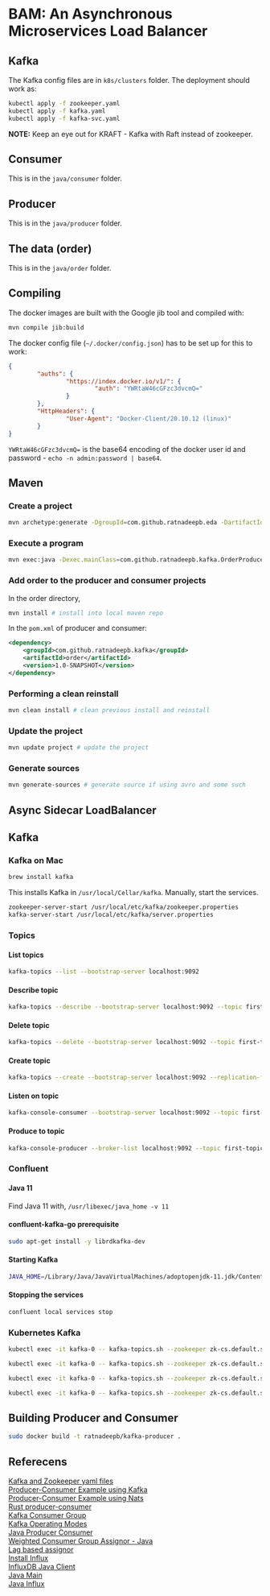 # BAM: An Asynchronous Microservices Load Balancer

## Kafka

The Kafka config files are in `k8s/clusters` folder. The deployment should work as:

```bash
kubectl apply -f zookeeper.yaml
kubectl apply -f kafka.yaml
kubectl apply -f kafka-svc.yaml
```

**NOTE:** Keep an eye out for KRAFT - Kafka with Raft instead of zookeeper.

## Consumer

This is in the `java/consumer` folder.

## Producer

This is in the `java/producer` folder.

## The data (order)

This is in the `java/order` folder.

## Compiling

The docker images are built with the Google jib tool and compiled with:

```bash
mvn compile jib:build
```

The docker config file (`~/.docker/config.json`) has to be set up for this to work:

```json
{
        "auths": {
                "https://index.docker.io/v1/": {
                        "auth": "YWRtaW46cGFzc3dvcmQ="
                }
        },
        "HttpHeaders": {
                "User-Agent": "Docker-Client/20.10.12 (linux)"
        }
}
```

`YWRtaW46cGFzc3dvcmQ=` is the base64 encoding of the docker user id and password - `echo -n admin:password | base64`.

## Maven

### Create a project

```bash
mvn archetype:generate -DgroupId=com.github.ratnadeepb.eda -DartifactId=producer -DarchetypeArtifactId=maven-archetype-quickstart -DinteractiveMode=false
```

### Execute a program

```bash
mvn exec:java -Dexec.mainClass=com.github.ratnadeepb.kafka.OrderProducer
```

### Add order to the producer and consumer projects

In the order directory,

```bash
mvn install # install into local maven repo
```

In the `pom.xml` of producer and consumer:

```xml
<dependency>
    <groupId>com.github.ratnadeepb.kafka</groupId>
    <artifactId>order</artifactId>
    <version>1.0-SNAPSHOT</version>
</dependency>
```

### Performing a clean reinstall

```bash
mvn clean install # clean previous install and reinstall
```


### Update the project

```bash
mvn update project # update the project
```

### Generate sources

```bash
mvn generate-sources # generate source if using avro and some such
```

## Async Sidecar LoadBalancer

## Kafka

### Kafka on Mac

```bash
brew install kafka
```

This installs Kafka in `/usr/local/Cellar/kafka`. Manually, start the services.

```bash
zookeeper-server-start /usr/local/etc/kafka/zookeeper.properties
kafka-server-start /usr/local/etc/kafka/server.properties
```

### Topics

#### List topics

```bash
kafka-topics --list --bootstrap-server localhost:9092
```

#### Describe topic

```bash
kafka-topics --describe --bootstrap-server localhost:9092 --topic first-topic
```

#### Delete topic

```bash
kafka-topics --delete --bootstrap-server localhost:9092 --topic first-topic
```

#### Create topic

```bash
kafka-topics --create --bootstrap-server localhost:9092 --replication-factor 1 --partitions 10 --topic first-topic
```

#### Listen on topic

```bash
kafka-console-consumer --bootstrap-server localhost:9092 --topic first-topic
```

#### Produce to topic

```bash
kafka-console-producer --broker-list localhost:9092 --topic first-topic
```

### Confluent

#### Java 11

Find Java 11 with, `/usr/libexec/java_home -v 11`

#### confluent-kafka-go prerequisite

```bash
sudo apt-get install -y librdkafka-dev
```

#### Starting Kafka

```bash
JAVA_HOME=/Library/Java/JavaVirtualMachines/adoptopenjdk-11.jdk/Contents/Home confluent local services start
```

#### Stopping the services

```bash
confluent local services stop
```

### Kubernetes Kafka

```bash
kubectl exec -it kafka-0 -- kafka-topics.sh --zookeeper zk-cs.default.svc.cluster.local:2181 --list
```

```bash
kubectl exec -it kafka-0 -- kafka-topics.sh --zookeeper zk-cs.default.svc.cluster.local:2181 --describe --topic OrderTopic
```

```bash
kubectl exec -it kafka-0 -- kafka-topics.sh --zookeeper zk-cs.default.svc.cluster.local:2181 --delete --topic OrderTopic
```

```bash
kubectl exec -it kafka-0 -- kafka-topics.sh --zookeeper zk-cs.default.svc.cluster.local:2181 --create --replication-factor 2 --partitions 10 --topic OrderTopic
```

## Building Producer and Consumer

```bash
sudo docker build -t ratnadeepb/kafka-producer .
```

## Referecens
[Kafka and Zookeeper yaml files](https://github.com/mmohamed/kafka-kubernetes)</br>
[Producer-Consumer Example using Kafka](https://medium.com/swlh/apache-kafka-with-golang-227f9f2eb818)</br>
[Producer-Consumer Example using Nats](https://shijuvar.medium.com/building-event-driven-distributed-systems-in-go-with-grpc-nats-jetstream-and-cockroachdb-c4b899c8636d)</br>
[Rust producer-consumer](https://itnext.io/getting-started-with-kafka-and-rust-part-1-e0074961ec6b)</br>
[Kafka Consumer Group](https://medium.com/@ronnansouza/setting-up-a-kafka-broker-using-docker-creating-a-producer-and-consumer-group-with-multiple-384b724cd324)</br>
[Kafka Operating Modes](https://medium.com/swlh/how-to-consume-kafka-efficiently-in-golang-264f7fe2155b)</br>
[Java Producer Consumer](https://medium.com/pharos-production/kafka-using-java-e10bfeec8638)</br>
[Weighted Consumer Group Assignor - Java](https://blog.devgenius.io/diving-into-kafka-partitioning-by-building-a-custom-partition-assignor-656eb99bf885)</br>
[Lag based assignor](https://github.com/grantneale/kafka-lag-based-assignor)</br>
[Install Influx](https://docs.influxdata.com/influxdb/v2.4/install/?t=CLI+Setup)</br>
[InfluxDB Java Client](https://www.influxdata.com/blog/getting-started-java-influxdb/)</br>
[Java Main](https://github.com/rvsathe/JavaInfluxDBExample/blob/main/src/main/java/com/example/influxdbexample/App.java)</br>
[Java Influx](https://github.com/rvsathe/JavaInfluxDBExample/blob/main/src/main/java/com/example/influxdbexample/InfluxDBConnectionClass.java)</br>

